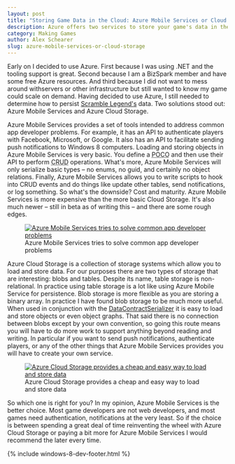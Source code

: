 ```yaml
---
layout: post
title: "Storing Game Data in the Cloud: Azure Mobile Services or Cloud Storage"
description: Azure offers two services to store your game's data in the cloud. Learn about them both and decide which one will work best for you.
category: Making Games
author: Alex Schearer
slug: azure-mobile-services-or-cloud-storage
---
```


Early on I decided to use Azure. First because I was using .NET and the tooling support is great. 
Second because I am a BizSpark member and have some free Azure resources. And third because I did 
not want to mess around withservers or other infrastructure but still wanted to know my game could 
scale on demand. Having decided to use Azure, I still needed to determine how to persist 
[Scramble Legend's]({{site.url}}/scramble-legends) data. Two solutions stood out: Azure Mobile Services 
and Azure Cloud Storage. 

Azure Mobile Services provides a set of tools intended to address common app developer 
problems. For example, it has an API to authenticate players with Facebook, Microsoft, 
or Google. It also has an API to facilitate sending push notifications to Windows 8 
computers. Loading and storing objects in Azure Mobile Services is very basic. You 
define a <abbr title="Plain Old C# Object">POCO</abbr> and then use their API to perform 
<abbr title="Create, Retrieve, Update, Delete">CRUD</abbr> operations. What's more, Azure 
Mobile Services will only serialize basic types &ndash; no enums, no guid, and certainly 
no object relations. Finally, Azure Mobile Services allows you to write scripts to 
hook into CRUD events and do things like update other tables, send notifications, or 
log something. So what's the downside? Cost and maturity. Azure Mobile Services is more 
expensive than the more basic Cloud Storage. It's also much newer &ndash; still in beta 
as of writing this &ndash; and there are some rough edges.

<figure class="small">
    <a href="http://www.windowsazure.com/en-us/develop/mobile/">
        <img src="{{site.url}}/img/posts/2013-05-10-Azure Mobile Services or Cloud Storage/azure-mobile-services.jpg" alt="Azure Mobile Services tries to solve common app developer problems"/>
    </a>
    <figcaption>Azure Mobile Services tries to solve common app developer problems</figcaption>
</figure>

Azure Cloud Storage is a collection of storage systems which allow you to load and store 
data. For our purposes there are two types of storage that are interesting: blobs and 
tables. Despite its name, table storage is non-relational. In practice using table 
storage is a lot like using Azure Mobile Service for persistence. Blob storage is more 
flexible as you are storing a binary array. In practice I have found blob storage to 
be much more useful. When used in conjunction with the [DataContractSerializer](http://msdn.microsoft.com/en-us/library/system.runtime.serialization.datacontractserializer.aspx) 
it is easy to load and store objects or even object graphs. That said there is no connection 
between blobs except by your own convention, so going this route means you will have to 
do more work to support anything beyond reading and writing. In particular if you want 
to send push notifications, authenticate players, or any of the other things that Azure 
Mobile Services provides you will have to create your own service.

<figure class="small">
    <a href="http://www.windowsazure.com/en-us/manage/services/storage/">
        <img src="{{site.url}}/img/posts/2013-05-10-Azure Mobile Services or Cloud Storage/azure-cloud-storage.jpg" alt="Azure Cloud Storage provides a cheap and easy way to load and store data"/>
    </a>
    <figcaption>Azure Cloud Storage provides a cheap and easy way to load and store data</figcaption>
</figure>

So which one is right for you? In my opinion, Azure Mobile Services is the better choice. 
Most game developers are not web developers, and most games need authentication, 
notifications at the very least. So if the choice is between spending a 
great deal of time reinventing the wheel with Azure Cloud Storage or paying a bit more 
for Azure Mobile Services I would recommend the later every time.

{% include windows-8-dev-footer.html %}